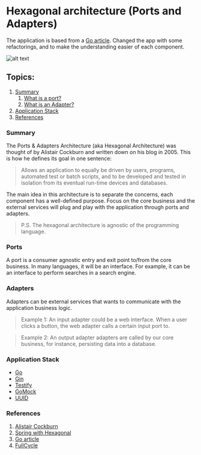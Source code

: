 # Hexagonal architecture (Ports and Adapters)

The application is based from a [Go article](https://medium.com/@matiasvarela?p=cfd4e436faa3).
Changed the app with some refactorings, and to make the understanding easier of each component.

![alt text](https://reflectoring.io/assets/img/posts/spring-hexagonal/hexagonal-architecture.png "Ports and Adapters")

## Topics:
1. [Summary](#summary)
   1. [What is a port?](#ports)
   2. [What is an Adapter?](#adapters)
2. [Application Stack](#application-stack)
3. [References](#references)

### Summary
The Ports & Adapters Architecture (aka Hexagonal Architecture) was thought of by Alistair Cockburn and written down on 
his blog in 2005. This is how he defines its goal in one sentence:
> Allows an application to equally be driven by users, programs, automated test or batch scripts, and to be developed and tested in isolation from its eventual run-time devices and databases.

The main idea in this architecture is to separate the concerns, each component has a well-defined purpose.
Focus on the core business and the external services will plug and play with the application through ports and adapters.
> P.S. The hexagonal architecture is agnostic of the programming language.

### Ports
A port is a consumer agnostic entry and exit point to/from the core business.
In many languages, it will be an interface. For example, it can be an interface to perform searches in a search engine.
### Adapters
Adapters can be external services that wants to communicate with the application business logic.

> Example 1: An input adapter could be a web interface. When a user clicks a button, the web adapter calls a certain input port to.

> Example 2: An output adapter adapters are called by our core business, for instance, persisting data into a  database.

### Application Stack
* [Go](https://golang.org/)
* [Gin](https://github.com/gin-gonic/gin)
* [Testify](https://github.com/stretchr/testify)
* [GoMock](https://github.com/golang/mock)
* [UUID](https://github.com/google/uuid)

### References
1. [Alistair Cockburn](https://alistair.cockburn.us/hexagonal-architecture/)
2. [Spring with Hexagonal](https://reflectoring.io/spring-hexagonal/)
3. [Go article](https://medium.com/@matiasvarela?p=cfd4e436faa3)
4. [FullCycle](https://fullcycle.com.br/)

